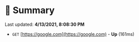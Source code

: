 # 📖 Summary
Last updated: **4/13/2021, 8:08:30 PM**

- `GET` [https://google.com](https://google.com) - **Up** (161ms)
